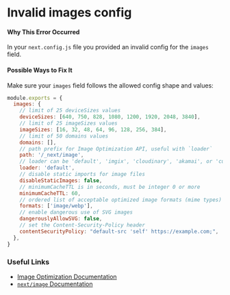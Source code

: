 # Invalid images config

#### Why This Error Occurred

In your `next.config.js` file you provided an invalid config for the `images` field.

#### Possible Ways to Fix It

Make sure your `images` field follows the allowed config shape and values:

```js
module.exports = {
  images: {
    // limit of 25 deviceSizes values
    deviceSizes: [640, 750, 828, 1080, 1200, 1920, 2048, 3840],
    // limit of 25 imageSizes values
    imageSizes: [16, 32, 48, 64, 96, 128, 256, 384],
    // limit of 50 domains values
    domains: [],
    // path prefix for Image Optimization API, useful with `loader`
    path: '/_next/image',
    // loader can be 'default', 'imgix', 'cloudinary', 'akamai', or 'custom'
    loader: 'default',
    // disable static imports for image files
    disableStaticImages: false,
    // minimumCacheTTL is in seconds, must be integer 0 or more
    minimumCacheTTL: 60,
    // ordered list of acceptable optimized image formats (mime types)
    formats: ['image/webp'],
    // enable dangerous use of SVG images
    dangerouslyAllowSVG: false,
    // set the Content-Security-Policy header
    contentSecurityPolicy: "default-src 'self' https://example.com;",
  },
}
```

### Useful Links

- [Image Optimization Documentation](https://nextjs.org/docs/basic-features/image-optimization)
- [`next/image` Documentation](https://nextjs.org/docs/api-reference/next/image)
